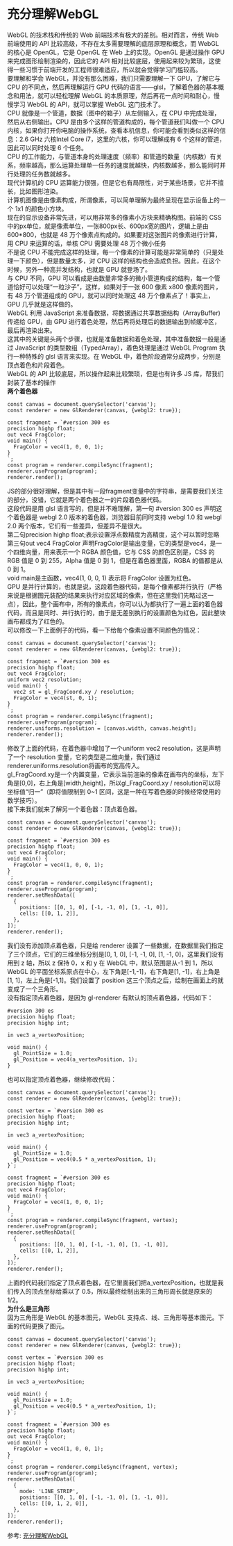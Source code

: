 # 充分理解WebGL
WebGL 的技术栈和传统的 Web 前端技术有极大的差别。相对而言，传统 Web 前端使用的 API 比较高级，不存在太多需要理解的底层原理和概念，而 WebGL 的核心是 OpenGL，它是 OpenGL 在 Web 上的实现。OpenGL 是通过操作 GPU 来完成图形绘制渲染的，因此它的 API 相对比较底层，使用起来较为繁琐，这使得一些习惯于前端开发的工程师很难适应，所以就会觉得学习门槛较高。  
要理解和学会 WebGL，并没有那么困难，我们只需要理解一下 GPU，了解它与 CPU 的不同点，然后再理解运行 GPU 代码的语言——glsl，了解着色器的基本概念和用法，就可以轻松理解 WebGL 的本质原理，然后再花一点时间和耐心，慢慢学习 WebGL 的 API，就可以掌握 WebGL 这门技术了。  
CPU 就像是一个管道，数据（图中的箱子）从左侧输入，在 CPU 中完成处理，然后从右侧输出。CPU 是由多个这样的管道构成的，每个管道我们叫做一个 CPU 内核，如果你打开你电脑的操作系统，查看本机信息，你可能会看到类似这样的信息：2.6 GHz 六核Intel Core i7，这里的六核，你可以理解成有 6 个这样的管道，因此可以同时处理 6 个任务。  
CPU 的工作能力，与管道本身的处理速度（频率）和管道的数量（内核数）有关系，频率越高，那么运算处理单一任务的速度就越快，内核数越多，那么能同时并行处理的任务数就越多。  
现代计算机的 CPU 运算能力很强，但是它也有局限性，对于某些场景，它并不擅长，比如图形渲染。  
计算机图像是由像素构成，所谓像素，可以简单理解为最终呈现在显示设备上的一个 1x1 的颜色小方块。  
现在的显示设备非常先进，可以用非常多的像素小方块来精确构图。前端的 CSS 中的px单位，就是像素单位，一张800px长、600px宽的图片，逻辑上是由600*800，也就是 48 万个像素点构成的。如果要对这张图片的像素进行计算，用 CPU 来运算的话，单核 CPU 需要处理 48 万个微小任务  
不是说 CPU 不能完成这样的处理，每一个像素的计算可能是非常简单的（只是处理一下颜色），但是数量太多，对 CPU 这样的结构也会造成负担。因此，在这个时候，另外一种高并发结构，也就是 GPU 就登场了。  
与 CPU 不同，GPU 可以看成是由数量非常多的微小管道构成的结构，每一个管道恰好可以处理“一粒沙子”，这样，如果对于一张 600 像素 x800 像素的图片，有 48 万个管道组成的 GPU，就可以同时处理这 48 万个像素点了！事实上，GPU 几乎就是这样做的。  
WebGL 利用 JavaScript 来准备数据，将数据通过共享数据结构（ArrayBuffer) 传递给 GPU，由 GPU 进行着色处理，然后再将处理后的数据输出到帧缓冲区，最后再渲染出来。  
这其中的关键是头两个步骤，也就是准备数据和着色处理，其中准备数据一般是通过 JavaScript 的类型数组（TypedArray），着色处理是通过 WebGL Program 执行一种特殊的 glsl 语言来实现。在 WebGL 中，着色阶段通常分成两步，分别是顶点着色和片段着色。  
WebGL 的 API 比较底层，所以操作起来比较繁琐，但是也有许多 JS 库，帮我们封装了基本的操作  
**两个着色器**  
``` 
const canvas = document.querySelector('canvas');
const renderer = new GlRenderer(canvas, {webgl2: true});

const fragment = `#version 300 es
precision highp float;
out vec4 FragColor;
void main() {
  FragColor = vec4(1, 0, 0, 1);
}
`;
const program = renderer.compileSync(fragment);
renderer.useProgram(program);
renderer.render();
```
JS的部分很好理解，但是其中有一段fragment变量中的字符串，是需要我们关注的部分，没错，它就是两个着色器之一的片段着色器代码。  
这段代码是用 glsl 语言写的，但是并不难理解，第一句 #version 300 es 声明这个着色器是 webgl 2.0 版本的着色器，浏览器目前同时支持 webgl 1.0 和 webgl 2.0 两个版本，它们有一些差异，但差异不是很大。  
第二句precision highp float;表示设置浮点数精度为高精度，这个可以暂时忽略  
第三句out vec4 FragColor 声明FragColor是输出变量，它的类型是vec4，是一个四维向量，用来表示一个 RGBA 颜色值，它与 CSS 的颜色区别是，CSS 的 RGB 值是 0 到 255，Alpha 值是 0 到 1，但是在着色器里面，RGBA 的值都是从 0 到 1。  
void main是主函数，vec4(1, 0, 0, 1) 表示将 FragColor 设置为红色。  
GPU 是并行计算的，也就是说，这段着色器代码，是每个像素都并行执行（严格来说是根据图元装配的结果来执行对应区域的像素，但在这里我们先略过这一点），因此，整个画布中，所有的像素点，你可以认为都执行了一遍上面的着色器代码，而且是同时、并行执行的，由于是无差别执行的设置颜色为红色，因此整块画布都成为了红色的。  
可以修改一下上面例子的代码，看一下给每个像素设置不同颜色的情况：  
``` 
const canvas = document.querySelector('canvas');
const renderer = new GlRenderer(canvas, {webgl2: true});

const fragment = `#version 300 es
precision highp float;
out vec4 FragColor;
uniform vec2 resolution;
void main() {
  vec2 st = gl_FragCoord.xy / resolution;
  FragColor = vec4(st, 0, 1);
}
`;
const program = renderer.compileSync(fragment);
renderer.useProgram(program);
renderer.uniforms.resolution = [canvas.width, canvas.height];
renderer.render();
```
修改了上面的代码，在着色器中增加了一个uniform vec2 resolution，这是声明了一个 resolution 变量，它的类型是二维向量，我们通过renderer.uniforms.resolution将画布的宽高传入。  
gl_FragCoord.xy是一个内置变量，它表示当前渲染的像素在画布内的坐标，左下角是[0,0]，右上角是[width,height]，所以gl_FragCoord.xy / resolution可以将坐标值“归一”（即将值限制到 0~1 区间，这是一种在写着色器的时候经常使用的数学技巧）。  
接下来我们就来了解另一个着色器：顶点着色器。  
``` 
const canvas = document.querySelector('canvas');
const renderer = new GlRenderer(canvas, {webgl2: true});

const fragment = `#version 300 es
precision highp float;
out vec4 FragColor;
void main() {
  FragColor = vec4(1, 0, 0, 1);
}
`;
const program = renderer.compileSync(fragment);
renderer.useProgram(program);
renderer.setMeshData([
  {
    positions: [[0, 1, 0], [-1, -1, 0], [1, -1, 0]],
    cells: [[0, 1, 2]],
  },
]);
renderer.render();
```
我们没有添加顶点着色器，只是给 renderer 设置了一些数据，在数据里我们指定了三个顶点，它们的三维坐标分别是[0, 1, 0], [-1, -1, 0], [1, -1, 0]，这里我们没有用到 z 轴，所以 z 保持 0，x 和 y 在 WebGL 中，默认范围是从-1 到 1，所以 WebGL 的平面坐标系原点在中心，左下角是[-1,-1]，右下角是[1, -1]，右上角是[1, 1]，左上角是[-1,1]。我们设置了 position 这三个顶点之后，绘制在画面上的就变成了一个三角形。  
没有指定顶点着色器，是因为 gl-renderer 有默认的顶点着色器，代码如下：  
``` 
#version 300 es
precision highp float;
precision highp int;

in vec3 a_vertexPosition;

void main() {
  gl_PointSize = 1.0;
  gl_Position = vec4(a_vertexPosition, 1);
}
```
也可以指定顶点着色器，继续修改代码：  
``` 
const canvas = document.querySelector('canvas');
const renderer = new GlRenderer(canvas, {webgl2: true});

const vertex = `#version 300 es
precision highp float;
precision highp int;

in vec3 a_vertexPosition;

void main() {
  gl_PointSize = 1.0;
  gl_Position = vec4(0.5 * a_vertexPosition, 1);
}`;

const fragment = `#version 300 es
precision highp float;
out vec4 FragColor;
void main() {
  FragColor = vec4(1, 0, 0, 1);
}
`;
const program = renderer.compileSync(fragment, vertex);
renderer.useProgram(program);
renderer.setMeshData([
  {
    positions: [[0, 1, 0], [-1, -1, 0], [1, -1, 0]],
    cells: [[0, 1, 2]],
  },
]);
renderer.render();
```
上面的代码我们指定了顶点着色器，在它里面我们把a_vertexPosition，也就是我们传入的顶点坐标给乘以了 0.5，所以最终绘制出来的三角形周长就是原来的 1/2。  
**为什么是三角形**  
因为三角形是 WebGL 的基本图元，WebGL 支持点、线、三角形等基本图元。下面的代码更换了图元。  
``` 
const canvas = document.querySelector('canvas');
const renderer = new GlRenderer(canvas, {webgl2: true});

const vertex = `#version 300 es
precision highp float;
precision highp int;

in vec3 a_vertexPosition;

void main() {
  gl_PointSize = 1.0;
  gl_Position = vec4(0.5 * a_vertexPosition, 1);
}`;

const fragment = `#version 300 es
precision highp float;
out vec4 FragColor;
void main() {
  FragColor = vec4(1, 0, 0, 1);
}
`;
const program = renderer.compileSync(fragment, vertex);
renderer.useProgram(program);
renderer.setMeshData([
  {
    mode: 'LINE_STRIP',
    positions: [[0, 1, 0], [-1, -1, 0], [1, -1, 0]],
    cells: [[0, 1, 2, 0]],
  },
]);
renderer.render();
```

参考:
[充分理解WebGL](https://mp.weixin.qq.com/s/f5utQ9wS90zhfbXs3NJ3Eg)
